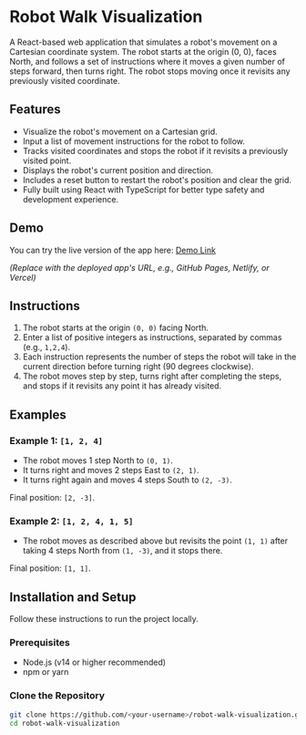 # Robot Walk Visualization

A React-based web application that simulates a robot's movement on a Cartesian coordinate system. The robot starts at the origin (0, 0), faces North, and follows a set of instructions where it moves a given number of steps forward, then turns right. The robot stops moving once it revisits any previously visited coordinate.

## Features

- Visualize the robot's movement on a Cartesian grid.
- Input a list of movement instructions for the robot to follow.
- Tracks visited coordinates and stops the robot if it revisits a previously visited point.
- Displays the robot's current position and direction.
- Includes a reset button to restart the robot's position and clear the grid.
- Fully built using React with TypeScript for better type safety and development experience.

## Demo

You can try the live version of the app here: [Demo Link]()

*(Replace with the deployed app's URL, e.g., GitHub Pages, Netlify, or Vercel)*

## Instructions

1. The robot starts at the origin `(0, 0)` facing North.
2. Enter a list of positive integers as instructions, separated by commas (e.g., `1,2,4`).
3. Each instruction represents the number of steps the robot will take in the current direction before turning right (90 degrees clockwise).
4. The robot moves step by step, turns right after completing the steps, and stops if it revisits any point it has already visited.

## Examples

### Example 1: `[1, 2, 4]`

- The robot moves 1 step North to `(0, 1)`.
- It turns right and moves 2 steps East to `(2, 1)`.
- It turns right again and moves 4 steps South to `(2, -3)`.

Final position: `[2, -3]`.

### Example 2: `[1, 2, 4, 1, 5]`

- The robot moves as described above but revisits the point `(1, 1)` after taking 4 steps North from `(1, -3)`, and it stops there.

Final position: `[1, 1]`.

## Installation and Setup

Follow these instructions to run the project locally.

### Prerequisites

- Node.js (v14 or higher recommended)
- npm or yarn

### Clone the Repository

```bash
git clone https://github.com/<your-username>/robot-walk-visualization.git
cd robot-walk-visualization
